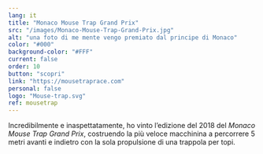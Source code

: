 ```yaml
---
lang: it
title: "Monaco Mouse Trap Grand Prix"
src: "/images/Monaco-Mouse-Trap-Grand-Prix.jpg"
alt: "una foto di me mente vengo premiato dal principe di Monaco"
color: "#000"
background-color: "#FFF"
current: false
order: 10
button: "scopri"
link: "https://mousetraprace.com"
personal: false
logo: "Mouse-trap.svg"
ref: mousetrap
---
```

Incredibilmente e inaspettatamente, ho vinto l’edizione del 2018 del _Monaco Mouse Trap Grand Prix_, costruendo la più veloce macchinina a percorrere 5 metri avanti e indietro con la sola propulsione di una trappola per topi.
